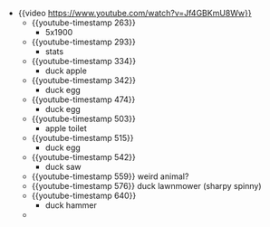 - {{video https://www.youtube.com/watch?v=Jf4GBKmU8Ww}}
	- {{youtube-timestamp 263}}
		- 5x1900
	- {{youtube-timestamp 293}}
		- stats
	- {{youtube-timestamp 334}}
		- duck apple
	- {{youtube-timestamp 342}}
		- duck egg
	- {{youtube-timestamp 474}}
		- duck egg
	- {{youtube-timestamp 503}}
		- apple toilet
	- {{youtube-timestamp 515}}
		- duck egg
	- {{youtube-timestamp 542}}
		- duck saw
	- {{youtube-timestamp 559}} weird animal?
	- {{youtube-timestamp 576}} duck lawnmower (sharpy spinny)
	- {{youtube-timestamp 640}}
		- duck hammer
	-